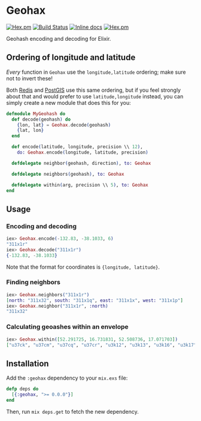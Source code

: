 # Geohax

[![Hex.pm](https://img.shields.io/hexpm/v/geohax.svg)](https://hex.pm/packages/geohax)
[![Build Status](https://travis-ci.org/evuez/geohax.svg?branch=master)](https://travis-ci.org/evuez/geohax)
[![Inline docs](http://inch-ci.org/github/evuez/geohax.svg)](http://inch-ci.org/github/evuez/geohax)
[![Hex.pm](https://img.shields.io/hexpm/dt/geohax.svg)](https://hex.pm/packages/geohax)

Geohash encoding and decoding for Elixir.

## Ordering of longitude and latitude

*Every* function in `Geohax` use the `longitude,latitude` ordering; make sure not to invert these! 

Both [Redis](https://redis.io/commands/geoadd) and [PostGIS](https://postgis.net/docs/ST_MakePoint.html) use this same ordering, but if you feel strongly about that and would prefer to use `latitude,longitude` instead, you can simply create a new module that does this for you:

```elixir
defmodule MyGeohash do
  def decode(geohash) do
    {lon, lat} = Geohax.decode(geohash)
    {lat, lon}
  end

  def encode(latitude, longitude, precision \\ 12),
    do: Geohax.encode(longitude, latitude, precision)

  defdelegate neighbor(geohash, direction), to: Geohax

  defdelegate neighbors(geohash), to: Geohax

  defdelegate within(arg, precision \\ 5), to: Geohax
end
```

## Usage

### Encoding and decoding

```elixir
iex> Geohax.encode(-132.83, -38.1033, 6)
"311x1r"
iex> Geohax.decode("311x1r")
{-132.83, -38.1033}
```

Note that the format for coordinates is `{longitude, latitude}`.

### Finding neighbors

```elixir
iex> Geohax.neighbors("311x1r")
[north: "311x32", south: "311x1q", east: "311x1x", west: "311x1p"]
iex> Geohax.neighbor("311x1r", :north)
"311x32"
```

### Calculating geoashes within an envelope

```elixir
iex> Geohax.within([52.291725, 16.731831, 52.508736, 17.071703])
["u37ck", "u37cm", "u37cq", "u37cr", "u3k12", "u3k13", "u3k16", "u3k17", "u3k1k", "u37cs", "u37ct", "u37cw", "u37cx", "u3k18", "u3k19", "u3k1d", "u3k1e", "u3k1s", "u37cu", "u37cv", "u37cy", "u37cz", "u3k1b", "u3k1c", "u3k1f", "u3k1g", "u3k1u", "u37fh", "u37fj", "u37fn", "u37fp", "u3k40", "u3k41", "u3k44", "u3k45", "u3k4h", "u37fk", "u37fm", "u37fq", "u37fr", "u3k42", "u3k43", "u3k46", "u3k47", "u3k4k", "u37fs", "u37ft", "u37fw", "u37fx", "u3k48", "u3k49", "u3k4d", "u3k4e", "u3k4s"]
```

## Installation

Add the `:geohax` dependency to your `mix.exs` file:

```elixir
defp deps do
  [{:geohax, ">= 0.0.0"}]
end
```

Then, run `mix deps.get` to fetch the new dependency.
